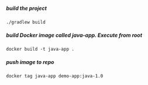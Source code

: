 ##### build the project

    ./gradlew build

##### build Docker image called java-app. Execute from root

    docker build -t java-app .
    
##### push image to repo  

    docker tag java-app demo-app:java-1.0
    
